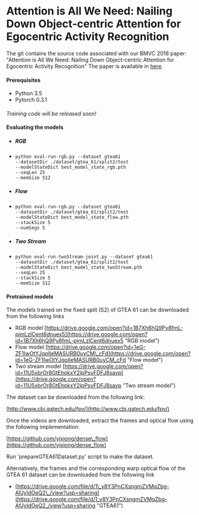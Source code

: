 # Attention is All We Need: Nailing Down Object-centric Attention for Egocentric Activity Recognition

The git contains the source code associated with our BMVC 2018 paper:
"Attention is All We Need: Nailing Down Object-centric Attention for Egocentric Activity Recognition"
The paper is available in [here](https://arxiv.org/pdf/1807.11794.pdf).

#### Prerequisites

* Python 3.5
* Pytorch 0.3.1
  #### 

*Training code will be released soon!*

#### **Evaluating the models**

* ##### **RGB**
* ```
  python eval-run-rgb.py --dataset gtea61 
  --datasetDir ./dataset/gtea_61/split2/test 
  --modelStateDict best_model_state_rgb.pth 
  --seqLen 25 
  --memSize 512
  ```
* ##### **Flow**
* ```
  python eval-run-rgb.py --dataset gtea61 
  --datasetDir ./dataset/gtea_61/split2/test 
  --modelStateDict best_model_state_flow.pth 
  --stackSize 5 
  --numSegs 5
  ```
* ##### **Two Stream**
* ```
  python eval-run-twoStream-joint.py --dataset gtea61 
  --datasetDir ./dataset/gtea_61/split2/test 
  --modelStateDict best_model_state_twoStream.pth 
  --seqLen 25 
  --stackSize 5 
  --memSize 512
  ```

#### **Pretrained models**

The models trained on the fixed split \(S2\) of GTEA 61 can be downloaded from the following links

* RGB model [https://drive.google.com/open?id=1B7Xh6hQ9Py8fmL-pjmLzlCent6dnuex5](https://drive.google.com/open?id=1B7Xh6hQ9Py8fmL-pjmLzlCent6dnuex5 "RGB model")
* Flow model [https://drive.google.com/open?id=1eG-ZF1IwOtYJqpIIeMASURB0uyCM\_cFd](https://drive.google.com/open?id=1eG-ZF1IwOtYJqpIIeMASURB0uyCM_cFd "Flow model")
* Two stream model [https://drive.google.com/open?id=11U5xbrOr8GtEhpkxY2lpPsyFDFJ8savp](https://drive.google.com/open?id=11U5xbrOr8GtEhpkxY2lpPsyFDFJ8savp "Two stream model")

The dataset can be downloaded from the following link:

[http://www.cbi.gatech.edu/fpv/](http://www.cbi.gatech.edu/fpv/)

Once the videos are downloaded, extract the frames and optical flow using the following implementation:

[https://github.com/yjxiong/dense\_flow](https://github.com/yjxiong/dense_flow)

Run 'prepareGTEA61Dataset.py' script to make the dataset.

Alternatively, the frames and the corresponding warp optical flow of the GTEA 61 dataset can be downloaded from the following link

* [https://drive.google.com/file/d/1\_y8Y3PnCXsngmZVMqZbg-AfJyIdOeQ2\_/view?usp=sharing](https://drive.google.com/file/d/1_y8Y3PnCXsngmZVMqZbg-AfJyIdOeQ2_/view?usp=sharing "GTEA61")



